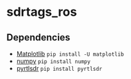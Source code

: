 # sdrtags_ros

## Dependencies

* [Matplotlib](https://matplotlib.org) ``pip install -U matplotlib``
* [numpy](https://www.scipy.org/) ``pip install numpy``
* [pyrtlsdr](https://github.com/roger-/pyrtlsdr) ``pip install pyrtlsdr``
